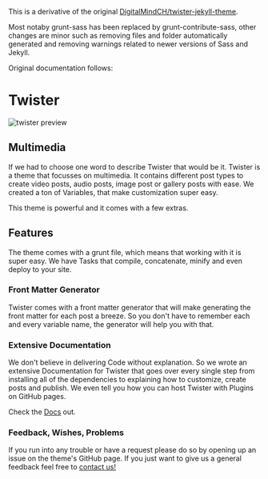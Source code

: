 This is a derivative of the original [DigitalMindCH/twister-jekyll-theme](https://github.com/DigitalMindCH/twister-jekyll-theme). 

Most notaby grunt-sass has been replaced by grunt-contribute-sass, other changes are minor such as removing files and folder automatically generated and removing warnings related to newer versions of Sass and Jekyll.

Original documentation follows:

# Twister
![twister preview](/img/twister_preview_big.jpg)

## Multimedia
If we had to choose one word to describe Twister that would be it. Twister is a theme that focusses on multimedia. It contains different post types to create video posts, audio posts, image post or gallery posts with ease. We created a ton of Variables, that make customization super easy.

This theme is powerful and it comes with a few extras.

## Features
The theme comes with a grunt file, which means that working with it is super easy. We have Tasks that compile, concatenate, minify and even deploy to your site.

### Front Matter Generator
Twister comes with a front matter generator that will make generating the front matter for each post a breeze. So you don't have to remember each and every variable name, the generator will help you with that.

### Extensive Documentation
We don't believe in delivering Code without explanation. So we wrote an extensive Documentation for Twister that goes over every single step from installing all of the dependencies to explaining how to customize, create posts and publish. We even tell you how you can host Twister with Plugins on GitHub pages.

Check the [Docs](http://twister.digitalmind.ch/documentation/) out.

### Feedback, Wishes, Problems
If you run into any trouble or have a request please do so by opening up an issue on the theme's GitHub page.
If you just want to give us a general feedback feel free to [contact us!](http://digitalmind.ch/contact/)
